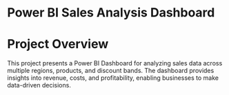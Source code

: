 # Power BI Sales Analysis Dashboard

# Project Overview

This project presents a Power BI Dashboard for analyzing sales data across multiple regions, products, and discount bands. The dashboard provides insights into revenue, costs, and profitability, enabling businesses to make data-driven decisions.

